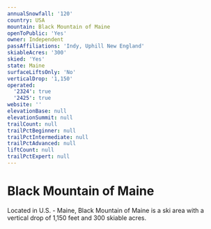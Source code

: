 ```yaml
---
annualSnowfall: '120'
country: USA
mountain: Black Mountain of Maine
openToPublic: 'Yes'
owner: Independent
passAffiliations: 'Indy, Uphill New England'
skiableAcres: '300'
skied: 'Yes'
state: Maine
surfaceLiftsOnly: 'No'
verticalDrop: '1,150'
operated:
  '2324': true
  '2425': true
website: ''
elevationBase: null
elevationSummit: null
trailCount: null
trailPctBeginner: null
trailPctIntermediate: null
trailPctAdvanced: null
liftCount: null
trailPctExpert: null
---
```



# Black Mountain of Maine

Located in U.S. - Maine, Black Mountain of Maine is a ski area with a vertical drop of 1,150 feet and 300 skiable acres.
